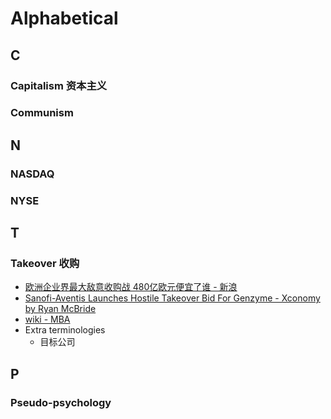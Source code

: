 # Alphabetical

## C

### Capitalism 资本主义
### Communism 

## N
### NASDAQ
### NYSE

## T
### Takeover 收购
- [欧洲企业界最大敌意收购战 480亿欧元便宜了谁 - 新浪](http://finance.sina.com.cn/j/20040210/0756624103.shtml)
- [Sanofi-Aventis Launches Hostile Takeover Bid For Genzyme - Xconomy by Ryan McBride](https://xconomy.com/boston/2010/10/04/sanofi-aventis-launches-hostile-takeover-bid-for-genzyme/)
- [wiki - MBA](https://wiki.mbalib.com/wiki/%E6%81%B6%E6%84%8F%E6%94%B6%E8%B4%AD)
- Extra terminologies
  - 目标公司
## P
### Pseudo-psychology